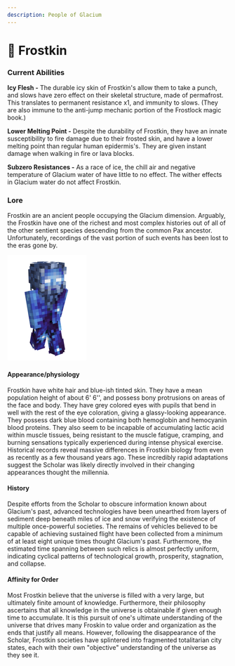 ```yaml
---
description: People of Glacium
---
```


# 🧊 Frostkin

### Current Abilities

**Icy Flesh -** The durable icy skin of Frostkin's allow them to take a punch, and slows have zero effect on their skeletal structure, made of permafrost. This translates to permanent resistance x1, and immunity to slows. (They are also immune to the anti-jump mechanic portion of the Frostlock magic book.)

**Lower Melting Point -** Despite the durability of Frostkin, they have an innate susceptibility to fire damage due to their frosted skin, and have a lower melting point than regular human epidermis's. They are given instant damage when walking in fire or lava blocks.

**Subzero Resistances -** As a race of ice, the chill air and negative temperature of Glacium water of have little to no effect. The wither effects in Glacium water do not affect Frostkin.

### Lore

Frostkin are an ancient people occupying the Glacium dimension. Arguably, the Frostkin have one of the richest and most complex histories out of all of the other sentient species descending from the common Pax ancestor. Unfortunately, recordings of the vast portion of such events has been lost to the eras gone by.

![Frostkin](../../../.gitbook/assets/ice.png)

#### Appearance/physiology

Frostkin have white hair and blue-ish tinted skin. They have a mean population height of about 6' 6'', and possess bony protrusions on areas of the face and body. They have grey colored eyes with pupils that bend in well with the rest of the eye coloration, giving a glassy-looking appearance. They possess dark blue blood containing both hemoglobin and hemocyanin blood proteins. They also seem to be incapable of accumulating lactic acid within muscle tissues, being resistant to the muscle fatigue, cramping, and burning sensations typically experienced during intense physical exercise. Historical records reveal massive differences in Frostkin biology from even as recently as a few thousand years ago. These incredibly rapid adaptations suggest the Scholar was likely directly involved in their changing appearances thought the millennia.

#### History

Despite efforts from the Scholar to obscure information known about Glacium's past, advanced technologies have been unearthed from layers of sediment deep beneath miles of ice and snow verifying the existence of multiple once-powerful societies. The remains of vehicles believed to be capable of achieving sustained flight have been collected from a minimum of at least eight unique times thought Glacium's past. Furthermore, the estimated time spanning between such relics is almost perfectly uniform, indicating cyclical patterns of technological growth, prosperity, stagnation, and collapse.

#### Affinity for Order

Most Frostkin believe that the universe is filled with a very large, but ultimately finite amount of knowledge. Furthermore, their philosophy ascertains that all knowledge in the universe is obtainable if given enough time to accumulate. It is this pursuit of one's ultimate understanding of the universe that drives many Froskin to value order and organization as the ends that justify all means. However, following the disappearance of the Scholar, Frostkin societies have splintered into fragmented totalitarian city states, each with their own "objective" understanding of the universe as they see it.
